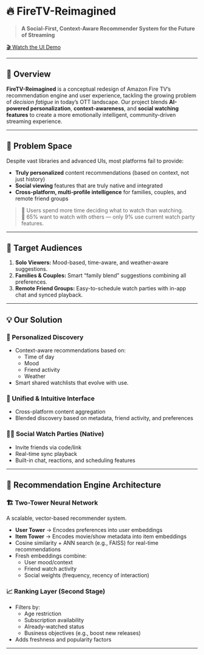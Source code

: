 # 🔥 FireTV-Reimagined

> **A Social-First, Context-Aware Recommender System for the Future of Streaming**

[🎬 Watch the UI Demo](https://www.youtube.com/watch?v=Kl8BmE-jQjo)

---

## 🚀 Overview

**FireTV-Reimagined** is a conceptual redesign of Amazon Fire TV’s recommendation engine and user experience, tackling the growing problem of *decision fatigue* in today’s OTT landscape. Our project blends **AI-powered personalization**, **context-awareness**, and **social watching features** to create a more emotionally intelligent, community-driven streaming experience.

---

## 🎯 Problem Space

Despite vast libraries and advanced UIs, most platforms fail to provide:
- **Truly personalized** content recommendations (based on context, not just history)
- **Social viewing** features that are truly native and integrated
- **Cross-platform, multi-profile intelligence** for families, couples, and remote friend groups

> 🧠 Users spend more time deciding what to watch than watching.  
> 🤝 65% want to watch with others — only 9% use current watch party features.

---

## 👥 Target Audiences

1. **Solo Viewers:** Mood-based, time-aware, and weather-aware suggestions.
2. **Families & Couples:** Smart “family blend” suggestions combining all preferences.
3. **Remote Friend Groups:** Easy-to-schedule watch parties with in-app chat and synced playback.

---

## 💡 Our Solution

### 🔮 Personalized Discovery
- Context-aware recommendations based on:
  - Time of day
  - Mood
  - Friend activity
  - Weather
- Smart shared watchlists that evolve with use.

### 📲 Unified & Intuitive Interface
- Cross-platform content aggregation
- Blended discovery based on metadata, friend activity, and preferences

### 👯‍♂️ Social Watch Parties (Native)
- Invite friends via code/link
- Real-time sync playback
- Built-in chat, reactions, and scheduling features

---

## 🧠 Recommendation Engine Architecture

### 🏗️ **Two-Tower Neural Network**
A scalable, vector-based recommender system.

- **User Tower** → Encodes preferences into user embeddings
- **Item Tower** → Encodes movie/show metadata into item embeddings
- Cosine similarity + ANN search (e.g., FAISS) for real-time recommendations
- Fresh embeddings combine:
  - User mood/context
  - Friend watch activity
  - Social weights (frequency, recency of interaction)

### 📈 Ranking Layer (Second Stage)
- Filters by:
  - Age restriction
  - Subscription availability
  - Already-watched status
  - Business objectives (e.g., boost new releases)
- Adds freshness and popularity factors

---




